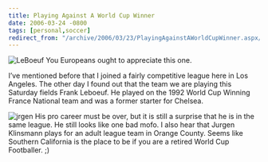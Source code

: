 ```yaml
---
title: Playing Against A World Cup Winner
date: 2006-03-24 -0800
tags: [personal,soccer]
redirect_from: "/archive/2006/03/23/PlayingAgainstAWorldCupWinner.aspx/"
---
```


![LeBoeuf](https://haacked.com/images/LeBoeuf.jpg) You Europeans ought to
appreciate this one.

I’ve mentioned before that I joined a fairly competitive league here in
Los Angeles. The other day I found out that the team we are playing this
Saturday fields Frank Leboeuf. He played on the 1992 World Cup Winning
France National team and was a former starter for Chelsea.

![jrgen](https://haacked.com/images/JurgenKlinsman.jpg) His pro career
must be over, but it is still a surprise that he is in the same league.
He still looks like one bad mofo. I also hear that Jurgen Klinsmann
plays for an adult league team in Orange County. Seems like Southern
California is the place to be if you are a retired World Cup Footballer.
;)

